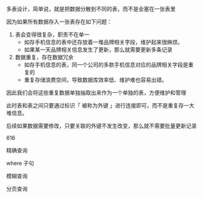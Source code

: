 多表设计，简单说，就是把数据分散到不同的表，而不是全塞在一张表里

因为如果所有数据存入一张表存在如下问题：

1. 表会变得很复杂，职责不在单一
   + 如存手机信息的表中还存放着一堆品牌相关字段，维护起来很麻烦。
   + 如果某一天品牌相关信息发生了更新，那么就需要更新多条记录
2. 数据重复，存在数据冗余
   + 如存手机信息的表，同一个公司的多款手机信息对应的品牌相关字段是重复的
   + 重复存储浪费空间，导致数据库效率低、维护难也容易出错。

因此我们会将这些重复数据单独抽取出来作为一个单独的表，方便维护和管理

此时表和表之间只要通过标识「 被称为外键 」进行连接即可，而不是重复存一大堆信息。

后续如果数据需要修改，只要关联的外键不发生改变，那么就不需要批量更新记录











616

精确查询

 where 子句

模糊查询

分页查询
